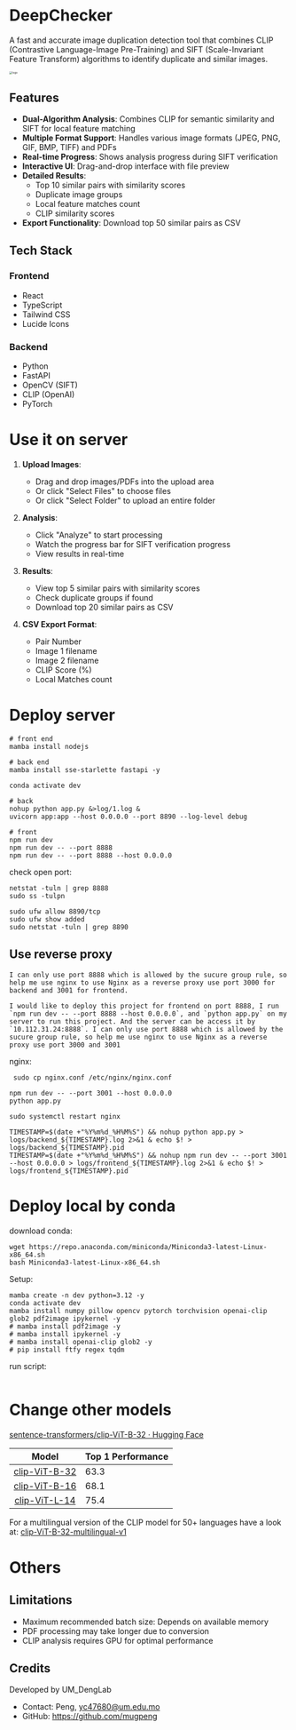 # DeepChecker

A fast and accurate image duplication detection tool that combines CLIP (Contrastive Language-Image Pre-Training) and SIFT (Scale-Invariant Feature Transform) algorithms to identify duplicate and similar images.



<img src="images/logo.png" alt="logo" style="zoom:33%;" />



## Features

- **Dual-Algorithm Analysis**: Combines CLIP for semantic similarity and SIFT for local feature matching
- **Multiple Format Support**: Handles various image formats (JPEG, PNG, GIF, BMP, TIFF) and PDFs
- **Real-time Progress**: Shows analysis progress during SIFT verification
- **Interactive UI**: Drag-and-drop interface with file preview
- **Detailed Results**:
  - Top 10 similar pairs with similarity scores
  - Duplicate image groups
  - Local feature matches count
  - CLIP similarity scores
- **Export Functionality**: Download top 50 similar pairs as CSV



## Tech Stack

### Frontend

- React
- TypeScript
- Tailwind CSS
- Lucide Icons

### Backend

- Python
- FastAPI
- OpenCV (SIFT)
- CLIP (OpenAI)
- PyTorch



# Use it on server

1. **Upload Images**:
   - Drag and drop images/PDFs into the upload area
   - Or click "Select Files" to choose files
   - Or click "Select Folder" to upload an entire folder

2. **Analysis**:
   - Click "Analyze" to start processing
   - Watch the progress bar for SIFT verification progress
   - View results in real-time

3. **Results**:
   - View top 5 similar pairs with similarity scores
   - Check duplicate groups if found
   - Download top 20 similar pairs as CSV

4. **CSV Export Format**:
   - Pair Number
   - Image 1 filename
   - Image 2 filename
   - CLIP Score (%)
   - Local Matches count



# Deploy server

```
# front end 
mamba install nodejs

# back end
mamba install sse-starlette fastapi -y
```



```
conda activate dev

# back
nohup python app.py &>log/1.log &
uvicorn app:app --host 0.0.0.0 --port 8890 --log-level debug

# front
npm run dev 
npm run dev -- --port 8888
npm run dev -- --port 8888 --host 0.0.0.0
```



check open port:

```
netstat -tuln | grep 8888
sudo ss -tulpn
```

```
sudo ufw allow 8890/tcp
sudo ufw show added
sudo netstat -tuln | grep 8890
```



## Use reverse proxy

```
I can only use port 8888 which is allowed by the sucure group rule, so help me use nginx to use Nginx as a reverse proxy use port 3000 for backend and 3001 for frontend.

I would like to deploy this project for frontend on port 8888, I run `npm run dev -- --port 8888 --host 0.0.0.0`, and `python app.py` on my server to run this project. And the server can be access it by `10.112.31.24:8888`. I can only use port 8888 which is allowed by the sucure group rule, so help me use nginx to use Nginx as a reverse proxy use port 3000 and 3001
```





nginx:

```
 sudo cp nginx.conf /etc/nginx/nginx.conf
```



```
npm run dev -- --port 3001 --host 0.0.0.0
python app.py

sudo systemctl restart nginx
```



```
TIMESTAMP=$(date +"%Y%m%d_%H%M%S") && nohup python app.py > logs/backend_${TIMESTAMP}.log 2>&1 & echo $! > logs/backend_${TIMESTAMP}.pid
TIMESTAMP=$(date +"%Y%m%d_%H%M%S") && nohup npm run dev -- --port 3001 --host 0.0.0.0 > logs/frontend_${TIMESTAMP}.log 2>&1 & echo $! > logs/frontend_${TIMESTAMP}.pid
```





# Deploy local by conda 

download conda:

```
wget https://repo.anaconda.com/miniconda/Miniconda3-latest-Linux-x86_64.sh
bash Miniconda3-latest-Linux-x86_64.sh 
```



Setup:

```
mamba create -n dev python=3.12 -y 
conda activate dev 
mamba install numpy pillow opencv pytorch torchvision openai-clip glob2 pdf2image ipykernel -y 
# mamba install pdf2image -y
# mamba install ipykernel -y 
# mamba install openai-clip glob2 -y
# pip install ftfy regex tqdm 
```



run script:

```

```





# Change other models

[sentence-transformers/clip-ViT-B-32 · Hugging Face](https://huggingface.co/sentence-transformers/clip-ViT-B-32)

|                            Model                             | Top 1 Performance |
| :----------------------------------------------------------: | ----------------- |
| [clip-ViT-B-32](https://huggingface.co/sentence-transformers/clip-ViT-B-32) | 63.3              |
| [clip-ViT-B-16](https://huggingface.co/sentence-transformers/clip-ViT-B-16) | 68.1              |
| [clip-ViT-L-14](https://huggingface.co/sentence-transformers/clip-ViT-L-14) | 75.4              |

For a multilingual version of the CLIP model for 50+ languages have a look at: [clip-ViT-B-32-multilingual-v1](https://huggingface.co/sentence-transformers/clip-ViT-B-32-multilingual-v1)



# Others

## Limitations

- Maximum recommended batch size: Depends on available memory
- PDF processing may take longer due to conversion
- CLIP analysis requires GPU for optimal performance

## Credits

Developed by UM_DengLab

- Contact: Peng, yc47680@um.edu.mo
- GitHub: https://github.com/mugpeng
